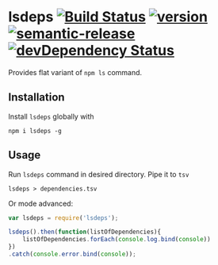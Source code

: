 # lsdeps [![Build Status](https://img.shields.io/travis/Den-dp/lsdeps.svg?style=flat-square)](https://travis-ci.org/Den-dp/lsdeps) [![version](https://img.shields.io/npm/v/lsdeps.svg?style=flat-square)](https://npmjs.com/package/lsdeps) [![semantic-release](https://img.shields.io/badge/%20%20%F0%9F%93%A6%F0%9F%9A%80-semantic--release-e10079.svg?style=flat-square)](https://github.com/semantic-release/semantic-release) [![devDependency Status](https://img.shields.io/david/dev/den-dp/dota2-heroes.svg?style=flat-square)](https://david-dm.org/den-dp/dota2-heroes#info=devDependencies)


Provides flat variant of `npm ls` command.

## Installation
Install `lsdeps` globally with
```
npm i lsdeps -g
```

## Usage
Run `lsdeps` command in desired directory.
Pipe it to `tsv`
```
lsdeps > dependencies.tsv
```
Or mode advanced:
```js
var lsdeps = require('lsdeps');

lsdeps().then(function(listOfDependencies){
    listOfDependencies.forEach(console.log.bind(console))
})
.catch(console.error.bind(console));
```
